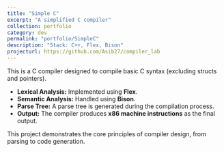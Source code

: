 ```yaml
---
title: "Simple C"
excerpt: "A simplified C compiler"
collection: portfolio
category: dev
permalink: "portfolio/SimpleC"
description: "Stack: C++, Flex, Bison"
projecturl: https://github.com/Asib27/compiler_lab
---
```


This is a C compiler designed to compile basic C syntax (excluding structs and pointers).  

- **Lexical Analysis:** Implemented using **Flex**.  
- **Semantic Analysis:** Handled using **Bison**.  
- **Parse Tree:** A parse tree is generated during the compilation process.  
- **Output:** The compiler produces **x86 machine instructions** as the final output.  

This project demonstrates the core principles of compiler design, from parsing to code generation.  

